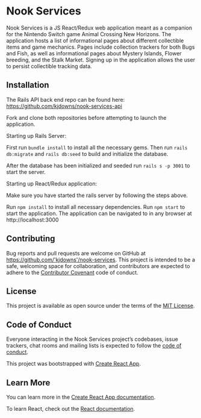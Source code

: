 # Nook Services

Nook Services is a JS React/Redux web application meant as a companion for the Nintendo Switch game Animal Crossing New Horizons. The application hosts a list of informational pages about different collectible items and game mechanics. Pages include collection trackers for both Bugs and Fish, as well as informational pages about Mystery Islands, Flower breeding, and the Stalk Market. Signing up in the application allows the user to persist collectible tracking data.

## Installation

The Rails API back end repo can be found here: https://github.com/kjdowns/nook-services-api

Fork and clone both repositories before attempting to launch the application.

Starting up Rails Server:

First run `bundle install` to install all the necessary gems.
Then run `rails db:migrate` and `rails db:seed` to build and initialize the database.

After the database has been initialized and seeded run `rails s -p 3001` to start the server.

Starting up React/Redux application:

Make sure you have started the rails server by following the steps above.

Run `npm install` to install all necessary dependencies.
Run `npm start` to start the application. The application can be navigated to in any browser at http://localhost:3000

## Contributing

Bug reports and pull requests are welcome on GitHub at https://github.com/'kjdowns'/nook-services. This project is intended to be a safe, welcoming space for collaboration, and contributors are expected to adhere to the [Contributor Covenant](http://contributor-covenant.org) code of conduct.

## License

This project is available as open source under the terms of the [MIT License](https://opensource.org/licenses/MIT).

## Code of Conduct

Everyone interacting in the Nook Services project’s codebases, issue trackers, chat rooms and mailing lists is expected to follow the [code of conduct](https://github.com/kjdowns/nook-services/blob/master/CODE_OF_CONDUCT.md).

This project was bootstrapped with [Create React App](https://github.com/facebook/create-react-app).

## Learn More

You can learn more in the [Create React App documentation](https://facebook.github.io/create-react-app/docs/getting-started).

To learn React, check out the [React documentation](https://reactjs.org/).
